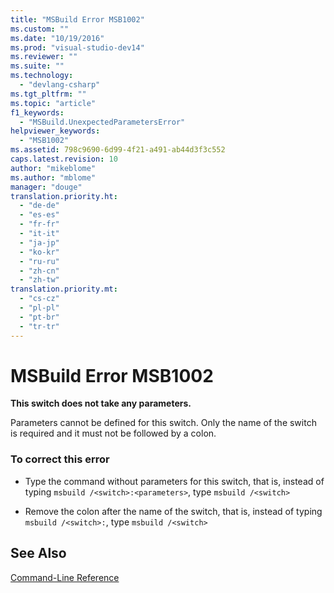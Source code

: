 ```yaml
---
title: "MSBuild Error MSB1002"
ms.custom: ""
ms.date: "10/19/2016"
ms.prod: "visual-studio-dev14"
ms.reviewer: ""
ms.suite: ""
ms.technology: 
  - "devlang-csharp"
ms.tgt_pltfrm: ""
ms.topic: "article"
f1_keywords: 
  - "MSBuild.UnexpectedParametersError"
helpviewer_keywords: 
  - "MSB1002"
ms.assetid: 798c9690-6d99-4f21-a491-ab44d3f3c552
caps.latest.revision: 10
author: "mikeblome"
ms.author: "mblome"
manager: "douge"
translation.priority.ht: 
  - "de-de"
  - "es-es"
  - "fr-fr"
  - "it-it"
  - "ja-jp"
  - "ko-kr"
  - "ru-ru"
  - "zh-cn"
  - "zh-tw"
translation.priority.mt: 
  - "cs-cz"
  - "pl-pl"
  - "pt-br"
  - "tr-tr"
---
```

# MSBuild Error MSB1002
**This switch does not take any parameters.**  
  
 Parameters cannot be defined for this switch. Only the name of the switch is required and it must not be followed by a colon.  
  
### To correct this error  
  
-   Type the command without parameters for this switch, that is, instead of typing `msbuild /<switch>:<parameters>`, type `msbuild /<switch>`  
  
-   Remove the colon after the name of the switch, that is, instead of typing `msbuild /<switch>:`, type `msbuild /<switch>`  
  
## See Also  
 [Command-Line Reference](../msbuild/msbuild-command-line-reference.md)